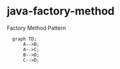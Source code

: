 # java-factory-method
Factory Method Pattern

```mermaid
  graph TD;
      A-->B;
      A-->C;
      B-->D;
      C-->D;
```
